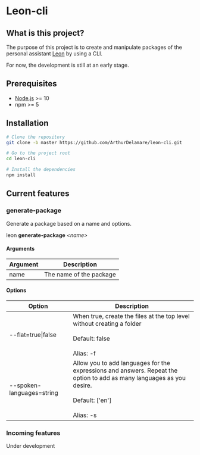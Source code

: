 # Leon-cli

## What is this project?
The purpose of this project is to create and manipulate packages of the personal assistant [Leon](https://github.com/leon-ai/leon) by using a CLI. 

For now, the development is still at an early stage.

## Prerequisites
- [Node.js](https://nodejs.org/en/) >= 10
- npm >= 5

## Installation
```bash
# Clone the repository
git clone -b master https://github.com/ArthurDelamare/leon-cli.git

# Go to the project root
cd leon-cli

# Install the dependencies
npm install
```

## Current features
### generate-package
Generate a package based on a name and options.

leon **generate-package** *\<name\>*

#### Arguments
Argument | Description
------------ | -------------
name | The name of the package

#### Options
Option | Description
------------ | -------------
--flat=true\|false | When true, create the files at the top level without creating a folder<br><br>Default: false<br><br>Alias: -f
--spoken-languages=string | Allow you to add languages for the expressions and answers. Repeat the option to add as many languages as you desire.<br><br>Default: \['en'\]<br><br>Alias: -s

### Incoming features
Under development

